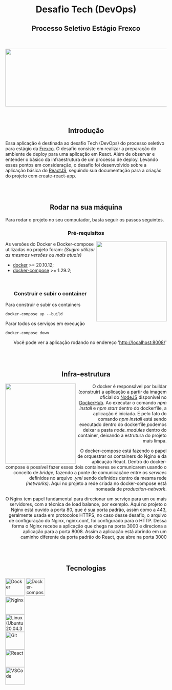 <h1 align="center">Desafio Tech (DevOps)</h1>
<h2 align="center">Processo Seletivo Estágio Frexco</h2>
<br><br>
<div align="center">
<img src = "https://github.com/edsondearaujo/deployReact_EdsonSoares/blob/devel/assets/gifs/devOps.gif" width="680" height="180px"/></div><br><br>


<h2 align="center"><b>Introdução</b></h2>
 
<p>Essa aplicação é destinada ao desafio Tech (DevOps) do processo seletivo para estágio da <a href="https://frexco.com.br" target="_blank">Frexco</a>. 
O desafio consiste em realizar a preparação do ambiente de deploy para uma aplicação em React. Além de observar e entender o básico da infraestrutura de um processo de deploy. Levando esses pontos em consideração, o desafio foi desenvolvido sobre a aplicação básica do <a href="https://create-react-app.dev/docs/getting-started/" target="_blank">ReactJS</a>, seguindo sua documentação para a criação do projeto com create-react-app.</p>
<br><br>
 
<h2 align="center" ><b>Rodar na sua máquina</b></h2>
 <p>Para rodar o projeto no seu computador, basta seguir os passos seguintes.</p>

<h3 align="center" ><b>Pré-requisitos</b></h3>


<div >
<img src = "https://github.com/edsondearaujo/deployReact_EdsonSoares/blob/devel/assets/gifs/compose.gif" width="220" height="250px" align="right"/>
<p>As versões do Docker e Docker-compose utilizadas no projeto foram: <i>(Sugiro utilizar as mesmas versões ou mais atuais)</i> 

- <a href="https://www.docker.com" target="_blank">docker</a> >= 20.10.12;
- <a href="https://docs.docker.com/compose/install/" target="_blank">docker-compose</a> >= 1.29.2;</p>

</div>
<br>

<h3 align="center"><b>Construir e subir o container</b></h3>
 
<p align="left">Para construir e subir os containers</p>
 
    docker-compose up --build
 
<p align="left">Parar todos os serviços em execução</p>

    docker-compose down
 
<p align="right">Você pode ver a aplicação rodando no endereço '<a href="http://localhost:8008/" target="_blank">http://localhost:8008/</a>'</p>
<br><br>
 
<h2 align="center" ><b>Infra-estrutura</b></h2>
<div >
<img src = "https://github.com/edsondearaujo/deployReact_EdsonSoares/blob/devel/assets/gifs/process.gif" width="220px" height="250px" align="left"/>
<p align="right">O docker é responsável por buildar (construir) a aplicação a partir da imagem oficial do <a href="https://hub.docker.com/_/node" target="_blank">NodeJS</a> disponível no <a href="https://hub.docker.com" target="_blank">DockerHub</a>. Ao executar o comando <i>npm install</i> e <i>npm start</i> dentro do dockerfile, a aplicação é iniciada. E pelo fato do comando <i>npm install</i> está sendo executado dentro do dockerfile,podemos deixar a pasta <i>node_modules</i> dentro do container, deixando a estrutura do projeto mais limpa.</p>
</div>

<p align="right">O docker-compose está fazendo o papel de orquestrar os containers do Nginx e da aplicação React. Dentro do docker-compose é possível fazer esses dois containeres se comunicarem usando o conceito de <i>bridge</i>, fazendo a ponte de comunicaçãoe entre os <i>services</i> definidos no arquivo <i>.yml</i> sendo definidos dentro da mesma rede <i>(networks)</i>. Aqui no projeto a rede criada no docker-compose está nomeada de <i>production-network</i>. </p>
</div>

<p align="right">O Nginx tem papel fundamental para direcionar um serviço para um ou mais servidores, com a técnica de load balance, por exemplo. Aqui no projeto o Nginx está ouvido a porta 80, que é sua porta padrão, assim como a 443, geralmente usada em protocolos HTTPS, no caso desse desafio, o arquivo de configuração do Nginx, nginx.conf, foi configurado para o HTTP. Dessa forma o Nginx recebe a aplicação que chega na porta 3000 e direciona a aplicação para a porta 8008. Assim a aplicação está abrindo em um caminho diferente da porta padrão do React, que abre na porta 3000</p>
</div>

<br><br>

<h2 align="center" ><b>Tecnologias</b></h2>

<div align="left">
<img src = "https://github.com/edsondearaujo/deployReact_EdsonSoares/blob/devel/assets/images/dockerlogo.jpeg" width="60px" height="55px" alt="Docker" />

<img src="https://github.com/edsondearaujo/deployReact_EdsonSoares/blob/devel/assets/images/docker-compose.png" width="60px" height="55px" alt="Docker-compose"/>
</div>

<div align="left">
    <img src="https://github.com/edsondearaujo/deployReact_EdsonSoares/blob/devel/assets/images/nginx.png" width="60px" height="55px" alt="Nginx"></>
</div>

<div align="left">
    <img src="https://github.com/edsondearaujo/deployReact_EdsonSoares/blob/devel/assets/images/ubuntu.png" width="60px" height="55px" alt="Linux (Ubuntu 20.04.3 LTS)"></>
</div>


<div align="left">
    <img src="https://github.com/edsondearaujo/deployReact_EdsonSoares/blob/devel/assets/images/git.jpg" width="60px" height="55px" alt="Git"></>
</div>


<div align="left">
    <img src="https://github.com/edsondearaujo/deployReact_EdsonSoares/blob/devel/assets/images/reactImg.png" width="60px" height="55px" alt="React"></>
</div>

<div align="left">
    <img src="https://github.com/edsondearaujo/deployReact_EdsonSoares/blob/devel/assets/images/vscode.png" width="60px" height="55px" alt="VSCode"></>
</div>
